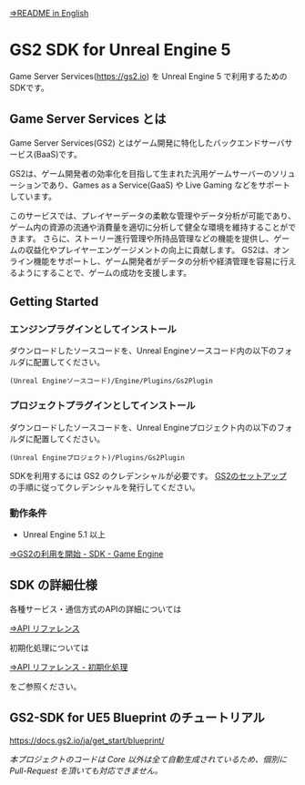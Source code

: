[⇒README in English](README-en.md)

# GS2 SDK for Unreal Engine 5

Game Server Services(https://gs2.io) を Unreal Engine 5 で利用するためのSDKです。

## Game Server Services とは

Game Server Services(GS2) とはゲーム開発に特化したバックエンドサーバサービス(BaaS)です。

GS2は、ゲーム開発者の効率化を目指して生まれた汎用ゲームサーバーのソリューションであり、Games as a Service(GaaS) や Live Gaming などをサポートしています。

このサービスでは、プレイヤーデータの柔軟な管理やデータ分析が可能であり、ゲーム内の資源の流通や消費量を適切に分析して健全な環境を維持することができます。
さらに、ストーリー進行管理や所持品管理などの機能を提供し、ゲームの収益化やプレイヤーエンゲージメントの向上に貢献します。
GS2は、オンライン機能をサポートし、ゲーム開発者がデータの分析や経済管理を容易に行えるようにすることで、ゲームの成功を支援します。

## Getting Started

### エンジンプラグインとしてインストール

ダウンロードしたソースコードを、Unreal Engineソースコード内の以下のフォルダに配置してください。

`(Unreal Engineソースコード)/Engine/Plugins/Gs2Plugin`

### プロジェクトプラグインとしてインストール

ダウンロードしたソースコードを、Unreal Engineプロジェクト内の以下のフォルダに配置してください。

`(Unreal Engineプロジェクト)/Plugins/Gs2Plugin`

SDKを利用するには GS2 のクレデンシャルが必要です。
[GS2のセットアップ](https://docs.gs2.io/ja/get_start/tutorial/setup_gs2/) の手順に従ってクレデンシャルを発行してください。

### 動作条件

- Unreal Engine 5.1 以上

[⇒GS2の利用を開始 - SDK - Game Engine](https://docs.gs2.io/ja/get_start/#game-engine)

## SDK の詳細仕様

各種サービス・通信方式のAPIの詳細については

 [⇒API リファレンス](https://docs.gs2.io/ja/api_reference/)

初期化処理については

 [⇒API リファレンス - 初期化処理](https://docs.gs2.io/ja/api_reference/initialize/)
 
をご参照ください。

## GS2-SDK for UE5 Blueprint のチュートリアル

https://docs.gs2.io/ja/get_start/blueprint/


*本プロジェクトのコードは Core 以外は全て自動生成されているため、個別に Pull-Request を頂いても対応できません。*
